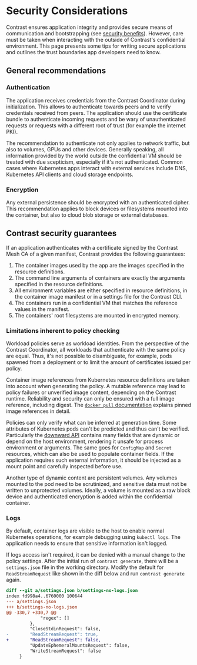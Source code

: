 # Security Considerations

Contrast ensures application integrity and provides secure means of
communication and bootstrapping (see
[security benefits](../basics/security-benefits.md)). However, care must be
taken when interacting with the outside of Contrast's confidential environment.
This page presents some tips for writing secure applications and outlines the
trust boundaries app developers need to know.

## General recommendations

### Authentication

The application receives credentials from the Contrast Coordinator during
initialization. This allows to authenticate towards peers and to verify
credentials received from peers. The application should use the certificate
bundle to authenticate incoming requests and be wary of unauthenticated requests
or requests with a different root of trust (for example the internet PKI).

The recommendation to authenticate not only applies to network traffic, but also
to volumes, GPUs and other devices. Generally speaking, all information provided
by the world outside the confidential VM should be treated with due scepticism,
especially if it's not authenticated. Common cases where Kubernetes apps
interact with external services include DNS, Kubernetes API clients and cloud
storage endpoints.

### Encryption

Any external persistence should be encrypted with an authenticated cipher. This
recommendation applies to block devices or filesystems mounted into the
container, but also to cloud blob storage or external databases.

## Contrast security guarantees

If an application authenticates with a certificate signed by the Contrast Mesh
CA of a given manifest, Contrast provides the following guarantees:

1. The container images used by the app are the images specified in the resource
   definitions.
2. The command line arguments of containers are exactly the arguments specified
   in the resource definitions.
3. All environment variables are either specified in resource definitions, in
   the container image manifest or in a settings file for the Contrast CLI.
4. The containers run in a confidential VM that matches the reference values in
   the manifest.
5. The containers' root filesystems are mounted in encrypted memory.

### Limitations inherent to policy checking

Workload policies serve as workload identities. From the perspective of the
Contrast Coordinator, all workloads that authenticate with the same policy are
equal. Thus, it's not possible to disambiguate, for example, pods spawned from a
deployment or to limit the amount of certificates issued per policy.

Container image references from Kubernetes resource definitions are taken into
account when generating the policy. A mutable reference may lead to policy
failures or unverified image content, depending on the Contrast runtime.
Reliability and security can only be ensured with a full image reference,
including digest. The [`docker pull` documentation] explains pinned image
references in detail.

Policies can only verify what can be inferred at generation time. Some
attributes of Kubernetes pods can't be predicted and thus can't be verified.
Particularly the [downward API] contains many fields that are dynamic or depend
on the host environment, rendering it unsafe for process environment or
arguments. The same goes for `ConfigMap` and `Secret` resources, which can also
be used to populate container fields. If the application requires such external
information, it should be injected as a mount point and carefully inspected
before use.

Another type of dynamic content are persistent volumes. Any volumes mounted to
the pod need to be scrutinized, and sensitive data must not be written to
unprotected volumes. Ideally, a volume is mounted as a raw block device and
authenticated encryption is added within the confidential container.

[`docker pull` documentation]: https://docs.docker.com/reference/cli/docker/image/pull/#pull-an-image-by-digest-immutable-identifier
[downward API]: https://kubernetes.io/docs/concepts/workloads/pods/downward-api/

### Logs

By default, container logs are visible to the host to enable normal Kubernetes
operations, for example debugging using `kubectl logs`. The application needs to
ensure that sensitive information isn't logged.

If logs access isn't required, it can be denied with a manual change to the
policy settings. After the initial run of `contrast generate`, there will be a
`settings.json` file in the working directory. Modify the default for
`ReadStreamRequest` like shown in the diff below and run `contrast generate`
again.

<!-- TODO(burgerdev): this should reference a man page for advanced config -->

```diff
diff --git a/settings.json b/settings-no-logs.json
index fd998a4..6760000 100644
--- a/settings.json
+++ b/settings-no-logs.json
@@ -330,7 +330,7 @@
             "regex": []
         },
         "CloseStdinRequest": false,
-        "ReadStreamRequest": true,
+        "ReadStreamRequest": false,
         "UpdateEphemeralMountsRequest": false,
         "WriteStreamRequest": false
     }
```
